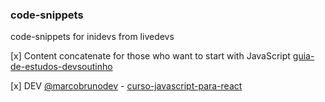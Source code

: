 ### code-snippets
code-snippets for inidevs from livedevs

[x] Content concatenate for those who want to start with JavaScript
[guia-de-estudos-devsoutinho](https://github.com/omariosouto/guia-de-estudos-devsoutinho)

[x] DEV [@marcobrunodev](https://github.com/marcobrunodev?tab=repositories) - [curso-javascript-para-react](https://github.com/marcobrunodev/curso-javascript-para-react)
